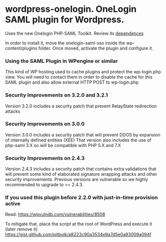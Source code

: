 # wordpress-onelogin. OneLogin SAML plugin for Wordpress. #

Uses the new Onelogin PHP-SAML Toolkit. Review its [dependences](https://github.com/onelogin/php-saml#dependences)

In order to install it, move the onelogin-saml-sso inside the wp-content/plugins folder.
Once moved, activate the plugin and configure it.

### Using the SAML Plugin in WPengine or similar ###

This kind of WP hosting used to cache plugins and protect the wp-login.php view.
You will need to contact them in order to disable the cache for this SAML plugin and also allow external HTTP POST to
wp-login.php


### Security Improvements on 3.2.0 and 3.2.1 ###

Version 3.2.0 includes a security patch that prevent RelayState redirection attacks

### Security Improvements on 3.0.0 ###

Version 3.0.0 includes a security patch that will prevent DDOS by expansion of internally defined entities (XEE)
That version also includes the use of php-saml 3.X so will be compatible with PHP 5.X and 7.X

### Security Improvements on 2.4.3 ###

Version 2.4.3 includes a security patch that contains extra validations that will prevent some kind of elaborated signature wrapping attacks and other security improvements. Previous versions are vulnerable so we highly recommended to upgrade to >= 2.4.3.


### If you used this plugin before 2.2.0 with just-in-time provision active ###
Read: https://wpvulndb.com/vulnerabilities/8508

To mitigate that, place the script at the root of WordPress and execute it (later remove it)
https://gist.github.com/pitbulk/a8223c90a3534e9a7d5e0a93009a094f
